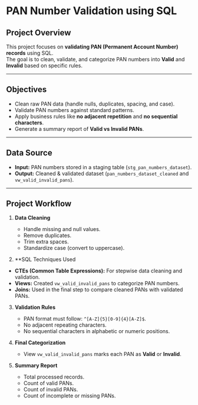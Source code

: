 # PAN Number Validation using SQL  

## Project Overview  
This project focuses on **validating PAN (Permanent Account Number) records** using SQL.  
The goal is to clean, validate, and categorize PAN numbers into **Valid** and **Invalid** based on specific rules.  

---

##  Objectives  
- Clean raw PAN data (handle nulls, duplicates, spacing, and case).  
- Validate PAN numbers against standard patterns.  
- Apply business rules like **no adjacent repetition** and **no sequential characters**.  
- Generate a summary report of **Valid vs Invalid PANs**.  

---

##  Data Source  
- **Input:** PAN numbers stored in a staging table (`stg_pan_numbers_dataset`).  
- **Output:** Cleaned & validated dataset (`pan_numbers_dataset_cleaned` and `vw_valid_invalid_pans`).  

---

##  Project Workflow  
1. **Data Cleaning**  
   - Handle missing and null values.  
   - Remove duplicates.  
   - Trim extra spaces.  
   - Standardize case (convert to uppercase).  

2. **SQL Techniques Used  
- **CTEs (Common Table Expressions):** For stepwise data cleaning and validation.  
- **Views:** Created `vw_valid_invalid_pans` to categorize PAN numbers.  
- **Joins:** Used in the final step to compare cleaned PANs with validated PANs. 

3. **Validation Rules**  
   - PAN format must follow: `^[A-Z]{5}[0-9]{4}[A-Z]$`.  
   - No adjacent repeating characters.  
   - No sequential characters in alphabetic or numeric positions.  

4. **Final Categorization**  
   - View `vw_valid_invalid_pans` marks each PAN as **Valid** or **Invalid**.  

5. **Summary Report**  
   - Total processed records.  
   - Count of valid PANs.  
   - Count of invalid PANs.  
   - Count of incomplete or missing PANs.  
